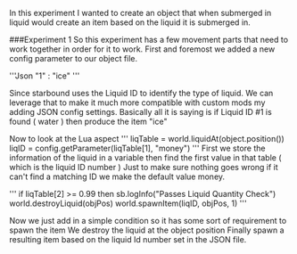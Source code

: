 In this experiment I wanted to create an object that when submerged in liquid would create an item based on the liquid it is submerged in. 

###Experiment 1
So this experiment has a few movement parts that need to work together in order for it to work.
First and foremost we added a new config parameter to our object file.

'''Json
"1" : "ice"
'''

Since starbound uses the Liquid ID to identify the type of liquid.
We can leverage that to make it much more compatible with custom mods my adding JSON config settings.
Basically all it is saying is if Liquid ID #1 is found ( water ) then produce the item "ice"

Now to look at the Lua aspect
'''
liqTable = world.liquidAt(object.position())
liqID = config.getParameter(liqTable[1], "money")
'''
First we store the information of the liquid in a variable then find the first value in that table ( which is the liquid ID number )
Just to make sure nothing goes wrong if it can't find a matching ID we make the default value money.

'''
if liqTable[2] >= 0.99 then
  sb.logInfo("Passes Liquid Quantity Check")
  world.destroyLiquid(objPos)
  world.spawnItem(liqID, objPos, 1)
'''

Now we just add in a simple condition so it has some sort of requirement to spawn the item
We destroy the liquid at the object position
Finally spawn a resulting item based on the liquid Id number set in the JSON file.
